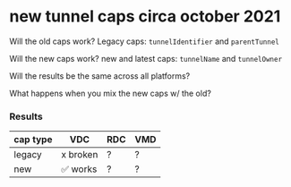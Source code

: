# new tunnel caps circa october 2021
Will the old caps work? 
Legacy caps: `tunnelIdentifier` and `parentTunnel`

Will the new caps work? 
new and latest caps: `tunnelName` and `tunnelOwner`

Will the results be the same across all platforms?

What happens when you mix the new caps w/ the old?


### Results

|cap type | VDC | RDC | VMD |
| --- | --- | --- | --- |
| legacy | x broken | ? | ? |
| new | :white_check_mark: works | ? | ? |